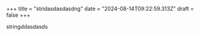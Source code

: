 +++
title = "stridasdasdasdng"
date = "2024-08-14T09:22:59.313Z"
draft = false
+++

  stringddasdasds
        